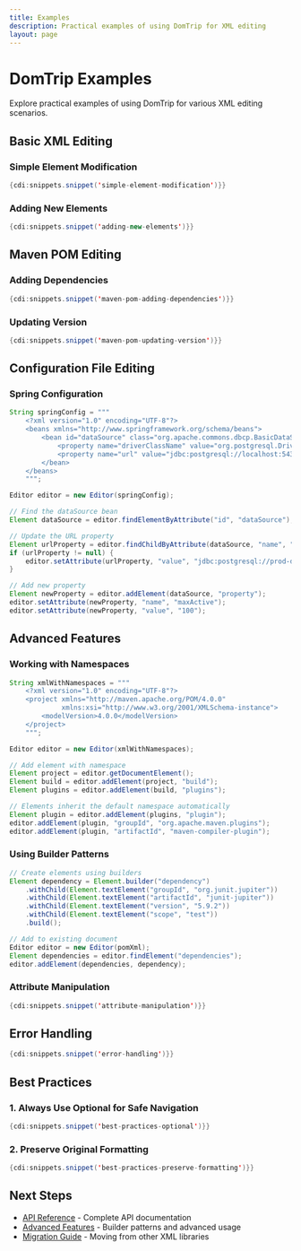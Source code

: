 ```yaml
---
title: Examples
description: Practical examples of using DomTrip for XML editing
layout: page
---
```


# DomTrip Examples

Explore practical examples of using DomTrip for various XML editing scenarios.

## Basic XML Editing

### Simple Element Modification

```java
{cdi:snippets.snippet('simple-element-modification')}}
```

### Adding New Elements

```java
{cdi:snippets.snippet('adding-new-elements')}}
```

## Maven POM Editing

### Adding Dependencies

```java
{cdi:snippets.snippet('maven-pom-adding-dependencies')}}
```

### Updating Version

```java
{cdi:snippets.snippet('maven-pom-updating-version')}}
```

## Configuration File Editing

### Spring Configuration

```java
String springConfig = """
    <?xml version="1.0" encoding="UTF-8"?>
    <beans xmlns="http://www.springframework.org/schema/beans">
        <bean id="dataSource" class="org.apache.commons.dbcp.BasicDataSource">
            <property name="driverClassName" value="org.postgresql.Driver"/>
            <property name="url" value="jdbc:postgresql://localhost:5432/mydb"/>
        </bean>
    </beans>
    """;

Editor editor = new Editor(springConfig);

// Find the dataSource bean
Element dataSource = editor.findElementByAttribute("id", "dataSource");

// Update the URL property
Element urlProperty = editor.findChildByAttribute(dataSource, "name", "url");
if (urlProperty != null) {
    editor.setAttribute(urlProperty, "value", "jdbc:postgresql://prod-db:5432/mydb");
}

// Add new property
Element newProperty = editor.addElement(dataSource, "property");
editor.setAttribute(newProperty, "name", "maxActive");
editor.setAttribute(newProperty, "value", "100");
```

## Advanced Features

### Working with Namespaces

```java
String xmlWithNamespaces = """
    <?xml version="1.0" encoding="UTF-8"?>
    <project xmlns="http://maven.apache.org/POM/4.0.0"
             xmlns:xsi="http://www.w3.org/2001/XMLSchema-instance">
        <modelVersion>4.0.0</modelVersion>
    </project>
    """;

Editor editor = new Editor(xmlWithNamespaces);

// Add element with namespace
Element project = editor.getDocumentElement();
Element build = editor.addElement(project, "build");
Element plugins = editor.addElement(build, "plugins");

// Elements inherit the default namespace automatically
Element plugin = editor.addElement(plugins, "plugin");
editor.addElement(plugin, "groupId", "org.apache.maven.plugins");
editor.addElement(plugin, "artifactId", "maven-compiler-plugin");
```

### Using Builder Patterns

```java
// Create elements using builders
Element dependency = Element.builder("dependency")
    .withChild(Element.textElement("groupId", "org.junit.jupiter"))
    .withChild(Element.textElement("artifactId", "junit-jupiter"))
    .withChild(Element.textElement("version", "5.9.2"))
    .withChild(Element.textElement("scope", "test"))
    .build();

// Add to existing document
Editor editor = new Editor(pomXml);
Element dependencies = editor.findElement("dependencies");
editor.addElement(dependencies, dependency);
```

### Attribute Manipulation

```java
{cdi:snippets.snippet('attribute-manipulation')}}
```

## Error Handling

```java
{cdi:snippets.snippet('error-handling')}}
```

## Best Practices

### 1. Always Use Optional for Safe Navigation

```java
{cdi:snippets.snippet('best-practices-optional')}}
```

### 2. Preserve Original Formatting

```java
{cdi:snippets.snippet('best-practices-preserve-formatting')}}
```

## Next Steps

- [API Reference](/docs/api/) - Complete API documentation
- [Advanced Features](/docs/advanced/) - Builder patterns and advanced usage
- [Migration Guide](/docs/migration/) - Moving from other XML libraries
